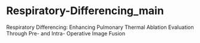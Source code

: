 # Respiratory-Differencing_main
Respiratory Differencing: Enhancing Pulmonary Thermal Ablation Evaluation Through Pre- and Intra- Operative Image Fusion
